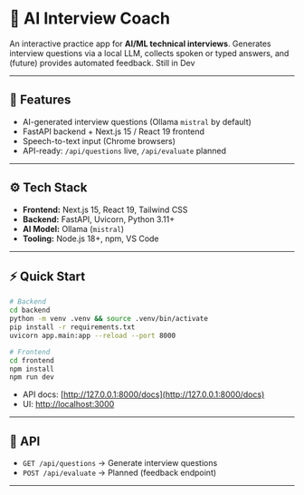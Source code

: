 # 🎤 AI Interview Coach  

An interactive practice app for **AI/ML technical interviews**. Generates interview questions via a local LLM, collects spoken or typed answers, and (future) provides automated feedback.  Still in Dev

---

## 🚀 Features  
- AI-generated interview questions (Ollama `mistral` by default)  
- FastAPI backend + Next.js 15 / React 19 frontend  
- Speech-to-text input (Chrome browsers)  
- API-ready: `/api/questions` live, `/api/evaluate` planned  

---

## ⚙️ Tech Stack  
- **Frontend:** Next.js 15, React 19, Tailwind CSS  
- **Backend:** FastAPI, Uvicorn, Python 3.11+  
- **AI Model:** Ollama (`mistral`)  
- **Tooling:** Node.js 18+, npm, VS Code  

---

## ⚡ Quick Start  
```bash
# Backend
cd backend
python -m venv .venv && source .venv/bin/activate
pip install -r requirements.txt
uvicorn app.main:app --reload --port 8000

# Frontend
cd frontend
npm install
npm run dev
```

- API docs: [http://127.0.0.1:8000/docs](http://127.0.0.1:8000/docs)  
- UI: [http://localhost:3000](http://localhost:3000)  

---

## 📡 API  
- `GET /api/questions` → Generate interview questions  
- `POST /api/evaluate` → Planned (feedback endpoint)  

---

